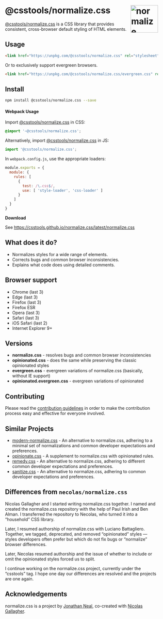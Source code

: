 # @csstools/normalize.css [<img src="https://csstools.github.io/normalize.css/logo.svg" alt="normalize" width="90" height="90" align="right">][@csstools/normalize.css]

[@csstools/normalize.css] is a CSS library that provides consistent,
cross-browser default styling of HTML elements.

## Usage

```html
<link href="https://unpkg.com/@csstools/normalize.css" rel="stylesheet" />
```

Or to exclusively support evergreen browsers.

```html
<link href="https://unpkg.com/@csstools/normalize.css/evergreen.css" rel="stylesheet" />
```

## Install

```sh
npm install @csstools/normalize.css --save
```

#### Webpack Usage

Import [@csstools/normalize.css] in CSS:

```css
@import '~@csstools/normalize.css';
```

Alternatively, import [@csstools/normalize.css] in JS:

```js
import '@csstools/normalize.css';
```

In `webpack.config.js`, use the appropriate loaders:

```js
module.exports = {
  module: {
    rules: [
      {
        test: /\.css$/,
        use: [ 'style-loader', 'css-loader' ]
      }
    ]
  }
}
```

**Download**

See https://csstools.github.io/normalize.css/latest/normalize.css

## What does it do?

* Normalizes styles for a wide range of elements.
* Corrects bugs and common browser inconsistencies.
* Explains what code does using detailed comments.

## Browser support

* Chrome (last 3)
* Edge (last 3)
* Firefox (last 3)
* Firefox ESR
* Opera (last 3)
* Safari (last 3)
* iOS Safari (last 2)
* Internet Explorer 9+

## Versions

* __normalize.css__ - resolves bugs and common browser inconsistencies
* __opinionated.css__ - does the same while preserving the classic opinionated styles
* __evergreen.css__ - evergreen variations of normalize.css (basically, without IE support)
* __opinionated.evergreen.css__ - evergreen variations of opinionated

## Contributing

Please read the [contribution guidelines](CONTRIBUTING.md) in order to make the
contribution process easy and effective for everyone involved.

## Similar Projects

- [modern-normalize.css](https://github.com/sindresorhus/modern-normalize) - An
alternative to normalize.css, adhering to a minimal set of normalizations and
common developer expectations and preferences.
- [opinionate.css](https://github.com/adamgruber/opinionate.css) - A supplement
to normalize.css with opinionated rules.
- [remedy.css](https://github.com/mozdevs/cssremedy) - An alternative to
normalize.css, adhering to different common developer expectations and
preferences.
- [sanitize.css](https://github.com/csstools/sanitize.css) - An alternative to
normalize.css, adhering to common developer expectations and preferences.

## Differences from `necolas/normalize.css`

Nicolas Gallagher and I started writing normalize.css together. I named and
created the normalize.css repository with the help of Paul Irish and Ben Alman.
I transferred the repository to Necolas, who turned it into a “household” CSS
library.

Later, I resumed authorship of normalize.css with Luciano Battagliero. Together,
we tagged, deprecated, and removed “opinionated” styles — styles developers
often prefer but which do not fix bugs or “normalize” browser differences.

Later, Necolas resumed authorship and the issue of whether to include or omit
the opinionated styles forced us to split.

I continue working on the normalize.css project, currently under the “csstools”
tag. I hope one day our differences are resolved and the projects are one again.

## Acknowledgements

normalize.css is a project by [Jonathan Neal](https://github.com/jonathantneal),
co-created with [Nicolas Gallagher](https://github.com/necolas).

[@csstools/normalize.css]: https://github.com/csstools/normalize.css
